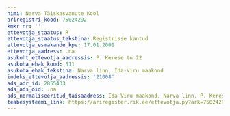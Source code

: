 ```yaml
---
nimi: Narva Täiskasvanute Kool
ariregistri_kood: 75024292
kmkr_nr: ''
ettevotja_staatus: R
ettevotja_staatus_tekstina: Registrisse kantud
ettevotja_esmakande_kpv: 17.01.2001
ettevotja_aadress: .na
asukoht_ettevotja_aadressis: P. Kerese tn 22
asukoha_ehak_kood: 511
asukoha_ehak_tekstina: Narva linn, Ida-Viru maakond
indeks_ettevotja_aadressis: '21008'
ads_adr_id: 2855433
ads_ads_oid: .na
ads_normaliseeritud_taisaadress: Ida-Viru maakond, Narva linn, P. Kerese tn 22
teabesysteemi_link: https://ariregister.rik.ee/ettevotja.py?ark=75024292&ref=rekvisiidid
---
```

